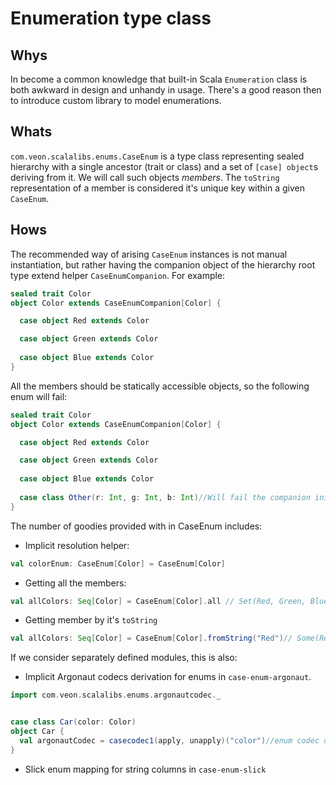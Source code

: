 # Enumeration type class

## Whys 
In become a common knowledge that built-in Scala `Enumeration` class is both awkward in design and unhandy in usage.
There's a good reason then to introduce custom library to model enumerations.

## Whats
`com.veon.scalalibs.enums.CaseEnum` is a type class representing sealed hierarchy with a single ancestor (trait or class)
and a set of `[case] object`s deriving from it. We will call such objects _members_. 
The `toString` representation of a member is considered it's unique key within a given `CaseEnum`.

## Hows
The recommended way of arising `CaseEnum` instances is 
not manual instantiation, but rather having the companion object of the hierarchy root type extend 
helper `CaseEnumCompanion`.  For example:

```scala
sealed trait Color
object Color extends CaseEnumCompanion[Color] {

  case object Red extends Color

  case object Green extends Color
  
  case object Blue extends Color
}

```

All the members should be statically accessible objects, so the following enum will fail:

```scala
sealed trait Color
object Color extends CaseEnumCompanion[Color] {

  case object Red extends Color

  case object Green extends Color
  
  case object Blue extends Color
  
  case class Other(r: Int, g: Int, b: Int)//Will fail the companion initialization!
}

```

The number of goodies provided with in CaseEnum includes:
* Implicit resolution helper: 

```scala
val colorEnum: CaseEnum[Color] = CaseEnum[Color]
```

* Getting all the members: 

```scala
val allColors: Seq[Color] = CaseEnum[Color].all // Set(Red, Green, Blue)
```

* Getting member by it's `toString`

```scala
val allColors: Seq[Color] = CaseEnum[Color].fromString("Red")// Some(Red)
```


If we consider separately defined modules, this is also:
* Implicit Argonaut codecs derivation for enums in `case-enum-argonaut`.

```scala
import com.veon.scalalibs.enums.argonautcodec._


case class Car(color: Color)
object Car {
  val argonautCodec = casecodec1(apply, unapply)("color")//enum codec derived automatically
}
```

* Slick enum mapping for string columns in `case-enum-slick`
